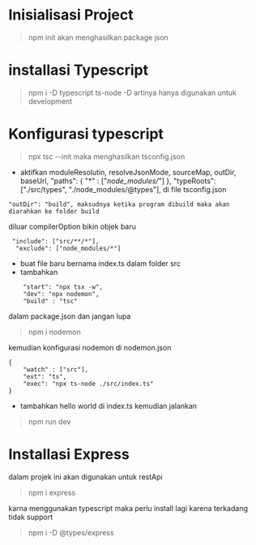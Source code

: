 # Inisialisasi Project
> npm init
akan menghasilkan package json

# installasi Typescript
> npm i -D typescript ts-node
-D artinya hanya digunakan untuk development

# Konfigurasi typescript
> npx tsc --init
maka menghasilkan tsconfig.json
- aktifkan moduleResolutin, resolveJsonMode, sourceMap, outDir, baseUrl, "paths": { "*" : ["*node_modules/*"] }, "typeRoots": ["./src/types", "./node_modules/@types"],     di file tsconfig.json

```"outDir": "build", maksudnya ketika program dibuild maka akan diarahkan ke folder build```

diluar compilerOption bikin objek baru
```
 "include": ["src/**/*"],
  "exclude": ["node_modules/*"]
```

- buat file baru bernama index.ts dalam folder src
- tambahkan 
```
    "start": "npx tsx -w",
    "dev": "npx nodemon",
    "build" : "tsc"
```
dalam package.json dan jangan lupa 
> npm i nodemon

kemudian konfigurasi nodemon di nodemon.json 
```
{
    "watch" : ["src"],
    "ext": "ts",
    "exec": "npx ts-node ./src/index.ts"
}
```

- tambahkan hello world di index.ts kemudian jalankan 
> npm run dev

# Installasi Express
dalam projek ini akan digunakan untuk restApi
>npm i express

karna menggunakan typescript maka perlu install lagi karena terkadang tidak support 
> npm i -D @types/express


